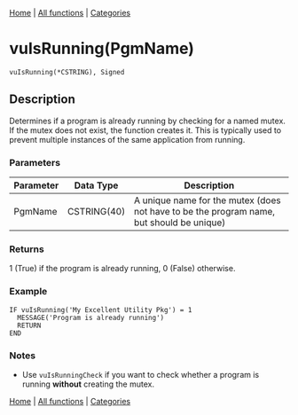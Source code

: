 [Home](../index.md) | [All functions](index.md) | [Categories](../categories/index.md)

# vuIsRunning(PgmName)

```Prototype
vuIsRunning(*CSTRING), Signed
```


## Description
Determines if a program is already running by checking for a named mutex. If the mutex does not exist, the function creates it. This is typically used to prevent multiple instances of the same application from running.

### Parameters

| Parameter | Data Type    | Description                                                |
|-----------|--------------|------------------------------------------------------------|
| PgmName   | CSTRING(40)  | A unique name for the mutex (does not have to be the program name, but should be unique) |

### Returns
1 (True) if the program is already running, 0 (False) otherwise.

### Example

```Clarion
IF vuIsRunning('My Excellent Utility Pkg') = 1
  MESSAGE('Program is already running')
  RETURN
END
```

### Notes
- Use `vuIsRunningCheck` if you want to check whether a program is running **without** creating the mutex.

[Home](../index.md) | [All functions](index.md) | [Categories](../categories/index.md)
